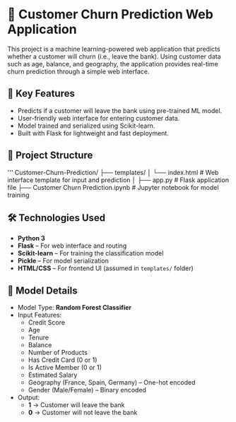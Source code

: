 # 🏦 Customer Churn Prediction Web Application

This project is a machine learning-powered web application that predicts whether a customer will churn (i.e., leave the bank). Using customer data such as age, balance, and geography, the application provides real-time churn prediction through a simple web interface.

## 📌 Key Features
- Predicts if a customer will leave the bank using pre-trained ML model.
- User-friendly web interface for entering customer data.
- Model trained and serialized using Scikit-learn.
- Built with Flask for lightweight and fast deployment.

## 📂 Project Structure
'''
Customer-Churn-Prediction/
├── templates/
│ └── index.html                     # Web interface template for input and prediction
│
├── app.py                           # Flask application file
├── Customer Churn Prediction.ipynb  # Jupyter notebook for model training

## 🛠 Technologies Used
- **Python 3**
- **Flask** – For web interface and routing
- **Scikit-learn** – For training the classification model
- **Pickle** – For model serialization
- **HTML/CSS** – For frontend UI (assumed in `templates/` folder)

## 🧠 Model Details
- Model Type: **Random Forest Classifier**
- Input Features:
  - Credit Score
  - Age
  - Tenure
  - Balance
  - Number of Products
  - Has Credit Card (0 or 1)
  - Is Active Member (0 or 1)
  - Estimated Salary
  - Geography (France, Spain, Germany) – One-hot encoded
  - Gender (Male/Female) – Binary encoded
- Output:
  - **1** → Customer will leave the bank
  - **0** → Customer will not leave the bank

